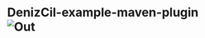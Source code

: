 # DenizCil-example-maven-plugin![Out](https://user-images.githubusercontent.com/65858349/162563704-1b9efdac-5c59-4124-8f27-76b98b9d2f78.jpg)
